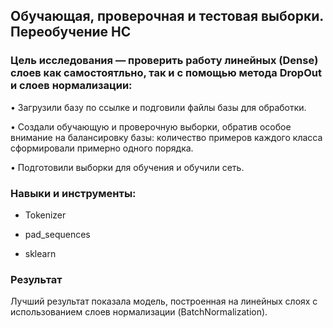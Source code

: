 ## Обучающая, проверочная и тестовая выборки. Переобучение НС

### Цель исследования — проверить работу линейных (Dense) слоев как самостоятльно, так и с помощью метода DropOut и слоев нормализации:

• Загрузили базу по ссылке и подговили файлы базы для обработки. 

• Создали обучающую и проверочную выборки, обратив особое внимание на балансировку базы: количество примеров каждого класса сформировали примерно одного порядка.

• Подготовили выборки для обучения и обучили сеть. 

### Навыки и инструменты:

- Tokenizer

- pad_sequences

- sklearn

### Результат

Лучший результат показала модель, построенная на линейных слоях с использованием слоев нормализации (BatchNormalization).
